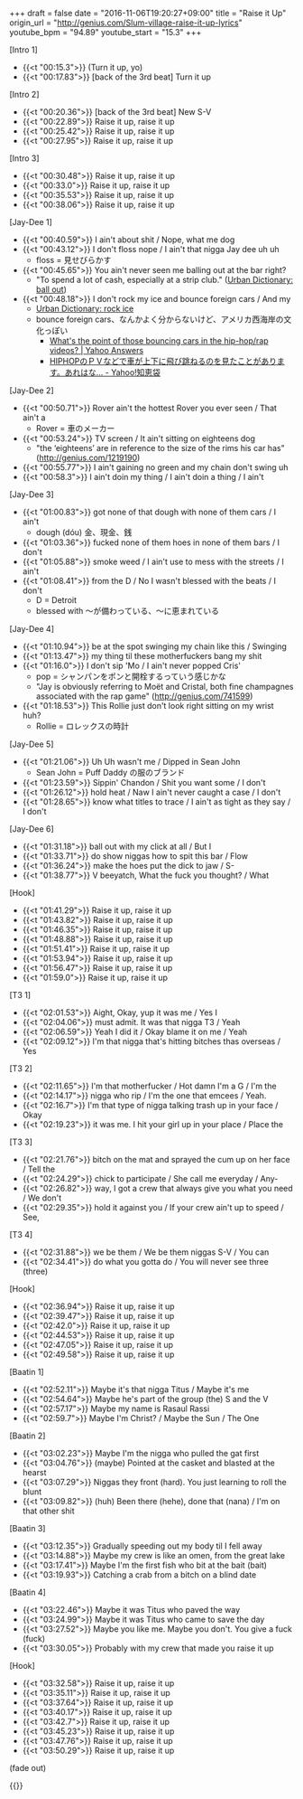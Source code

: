 +++
draft = false
date = "2016-11-06T19:20:27+09:00"
title = "Raise it Up"
origin_url = "http://genius.com/Slum-village-raise-it-up-lyrics"
youtube_bpm = "94.89"
youtube_start = "15.3"
+++

[Intro 1]

* {{<t "00:15.3">}} (Turn it up, yo)
* {{<t "00:17.83">}} [back of the 3rd beat] Turn it up

[Intro 2]

* {{<t "00:20.36">}} [back of the 3rd beat] New S-V
* {{<t "00:22.89">}} Raise it up, raise it up
* {{<t "00:25.42">}} Raise it up, raise it up
* {{<t "00:27.95">}} Raise it up, raise it up

[Intro 3]

* {{<t "00:30.48">}} Raise it up, raise it up
* {{<t "00:33.0">}} Raise it up, raise it up
* {{<t "00:35.53">}} Raise it up, raise it up
* {{<t "00:38.06">}} Raise it up, raise it up

[Jay-Dee 1]  

* {{<t "00:40.59">}} I ain't about shit / Nope, what me dog
* {{<t "00:43.12">}} I don't floss nope / I ain't that nigga Jay dee uh uh  
  * floss = 見せびらかす
* {{<t "00:45.65">}} You ain't never seen me balling out at the bar right?  
  * "To spend a lot of cash, especially at a strip club." ([Urban Dictionary: ball out](http://www.urbandictionary.com/define.php?term=ball%20out))
* {{<t "00:48.18">}} I don't rock my ice and bounce foreign cars / And my
  * [Urban Dictionary: rock ice](http://www.urbandictionary.com/define.php?term=rock+ice)
  * bounce foreign cars、なんかよく分からないけど、アメリカ西海岸の文化っぽい
    * [What's the point of those bouncing cars in the hip-hop/rap videos? | Yahoo Answers](https://answers.yahoo.com/question/index?qid=20090320073439AAhBY1j)
    * [HIPHOPのＰＶなどで車が上下に飛び跳ねるのを見たことがあります。あれはな... - Yahoo!知恵袋](http://detail.chiebukuro.yahoo.co.jp/qa/question_detail/q1253436107)

[Jay-Dee 2]  

* {{<t "00:50.71">}} Rover ain't the hottest Rover you ever seen / That ain't a
  * Rover = 車のメーカー
* {{<t "00:53.24">}} TV screen / It ain't sitting on eighteens dog  
  * "the ‘eighteens’ are in reference to the size of the rims his car has" (http://genius.com/1219190)
* {{<t "00:55.77">}} I ain't gaining no green and my chain don't swing uh  
* {{<t "00:58.3">}} I ain't doin my thing / I ain't doin a thing / I ain't

[Jay-Dee 3]  

* {{<t "01:00.83">}} got none of that dough with none of them cars / I ain't
  * dough (dóu) 金、現金、銭
* {{<t "01:03.36">}} fucked none of them hoes in none of them bars / I don't
* {{<t "01:05.88">}} smoke weed / I ain't use to mess with the streets / I ain't
* {{<t "01:08.41">}} from the D / No I wasn't blessed with the beats / I don't
  * D = Detroit
  * blessed with 〜が備わっている、〜に恵まれている

[Jay-Dee 4]  

* {{<t "01:10.94">}} be at the spot swinging my chain like this / Swinging 
* {{<t "01:13.47">}} my thing til these motherfuckers bang my shit  
* {{<t "01:16.0">}} I don't sip 'Mo / I ain't never popped Cris'  
  * pop = シャンパンをポンと開栓するっていう感じかな
  * "Jay is obviously referring to Moët and Cristal, both fine champagnes associated with the rap game" (http://genius.com/741599)
* {{<t "01:18.53">}} This Rollie just don't look right sitting on my wrist huh?  
  * Rollie = ロレックスの時計

[Jay-Dee 5]  

* {{<t "01:21.06">}} Uh Uh wasn't me / Dipped in Sean John  
  * Sean John = Puff Daddy の服のブランド
* {{<t "01:23.59">}} Sippin' Chandon / Shit you want some / I don't
* {{<t "01:26.12">}} hold heat / Naw I ain't never caught a case / I don't
* {{<t "01:28.65">}} know what titles to trace / I ain't as tight as they say / I don't

[Jay-Dee 6]  

* {{<t "01:31.18">}} ball out with my click at all / But I
* {{<t "01:33.71">}} do show niggas how to spit this bar / Flow
* {{<t "01:36.24">}} make the hoes put the dick to jaw / S- 
* {{<t "01:38.77">}} V beeyatch, What the fuck you thought? / What  

[Hook]

* {{<t "01:41.29">}} Raise it up, raise it up
* {{<t "01:43.82">}} Raise it up, raise it up
* {{<t "01:46.35">}} Raise it up, raise it up
* {{<t "01:48.88">}} Raise it up, raise it up
* {{<t "01:51.41">}} Raise it up, raise it up
* {{<t "01:53.94">}} Raise it up, raise it up
* {{<t "01:56.47">}} Raise it up, raise it up
* {{<t "01:59.0">}} Raise it up, raise it up
  
[T3 1]  

* {{<t "02:01.53">}} Aight, Okay, yup it was me / Yes I
* {{<t "02:04.06">}} must admit. It was that nigga T3 / Yeah
* {{<t "02:06.59">}} Yeah I did it / Okay blame it on me / Yeah
* {{<t "02:09.12">}} I'm that nigga that's hitting bitches thas overseas / Yes

[T3 2]  

* {{<t "02:11.65">}} I'm that motherfucker / Hot damn I'm a G / I'm the
* {{<t "02:14.17">}} nigga who rip / I'm the one that emcees / Yeah.
* {{<t "02:16.7">}} I'm that type of nigga talking trash up in your face / Okay 
* {{<t "02:19.23">}} it was me. I hit your girl up in your place / Place the

[T3 3]  

* {{<t "02:21.76">}} bitch on the mat and sprayed the cum up on her face / Tell the
* {{<t "02:24.29">}} chick to participate / She call me everyday / Any-
* {{<t "02:26.82">}} way, I got a crew that always give you what you need / We don't
* {{<t "02:29.35">}} hold it against you / If your crew ain't up to speed / See,

[T3 4]  

* {{<t "02:31.88">}} we be them / We be them niggas S-V / You can
* {{<t "02:34.41">}} do what you gotta do / You will never see three (three)  

[Hook]

* {{<t "02:36.94">}} Raise it up, raise it up
* {{<t "02:39.47">}} Raise it up, raise it up
* {{<t "02:42.0">}} Raise it up, raise it up
* {{<t "02:44.53">}} Raise it up, raise it up
* {{<t "02:47.05">}} Raise it up, raise it up
* {{<t "02:49.58">}} Raise it up, raise it up
  
[Baatin 1]  

* {{<t "02:52.11">}} Maybe it's that nigga Titus / Maybe it's me  
* {{<t "02:54.64">}} Maybe he's part of the group (the) S and the V  
* {{<t "02:57.17">}} Maybe my name is Rasaul Rassi  
* {{<t "02:59.7">}} Maybe I'm Christ? / Maybe the Sun / The One  

[Baatin 2]  

* {{<t "03:02.23">}} Maybe I'm the nigga who pulled the gat first
* {{<t "03:04.76">}} (maybe) Pointed at the casket and blasted at the hearst  
* {{<t "03:07.29">}} Niggas they front (hard). You just learning to roll the blunt
* {{<t "03:09.82">}} (huh) Been there (hehe), done that (nana) / I'm on that other shit  

[Baatin 3]  

* {{<t "03:12.35">}} Gradually speeding out my body til I fell away  
* {{<t "03:14.88">}} Maybe my crew is like an omen, from the great lake  
* {{<t "03:17.41">}} Maybe I'm the first fish who bit at the bait (bait)  
* {{<t "03:19.93">}} Catching a crab from a bitch on a blind date  

[Baatin 4]  

* {{<t "03:22.46">}} Maybe it was Titus who paved the way  
* {{<t "03:24.99">}} Maybe it was Titus who came to save the day  
* {{<t "03:27.52">}} Maybe you like me. Maybe you don't. You give a fuck (fuck)  
* {{<t "03:30.05">}} Probably with my crew that made you raise it up  

[Hook]

* {{<t "03:32.58">}} Raise it up, raise it up
* {{<t "03:35.11">}} Raise it up, raise it up
* {{<t "03:37.64">}} Raise it up, raise it up
* {{<t "03:40.17">}} Raise it up, raise it up
* {{<t "03:42.7">}} Raise it up, raise it up
* {{<t "03:45.23">}} Raise it up, raise it up
* {{<t "03:47.76">}} Raise it up, raise it up
* {{<t "03:50.29">}} Raise it up, raise it up
 
(fade out)  

{{<y eATZrHwNW7w>}}
